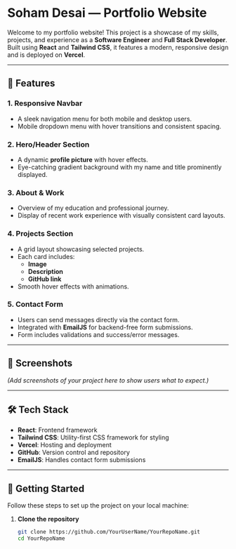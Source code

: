 # Soham Desai — Portfolio Website

Welcome to my portfolio website! This project is a showcase of my skills, projects, and experience as a **Software Engineer** and **Full Stack Developer**. Built using **React** and **Tailwind CSS**, it features a modern, responsive design and is deployed on **Vercel**.

---

## 🌟 Features

### 1. **Responsive Navbar**
- A sleek navigation menu for both mobile and desktop users.
- Mobile dropdown menu with hover transitions and consistent spacing.

### 2. **Hero/Header Section**
- A dynamic **profile picture** with hover effects.
- Eye-catching gradient background with my name and title prominently displayed.

### 3. **About & Work**
- Overview of my education and professional journey.
- Display of recent work experience with visually consistent card layouts.

### 4. **Projects Section**
- A grid layout showcasing selected projects.
- Each card includes:
  - **Image**
  - **Description**
  - **GitHub link**
- Smooth hover effects with animations.

### 5. **Contact Form**
- Users can send messages directly via the contact form.
- Integrated with **EmailJS** for backend-free form submissions.
- Form includes validations and success/error messages.

---

## 📸 Screenshots

*(Add screenshots of your project here to show users what to expect.)*

---

## 🛠️ Tech Stack

- **React**: Frontend framework
- **Tailwind CSS**: Utility-first CSS framework for styling
- **Vercel**: Hosting and deployment
- **GitHub**: Version control and repository
- **EmailJS**: Handles contact form submissions

---

## 🚀 Getting Started

Follow these steps to set up the project on your local machine:

1. **Clone the repository**
   ```bash
   git clone https://github.com/YourUserName/YourRepoName.git
   cd YourRepoName
